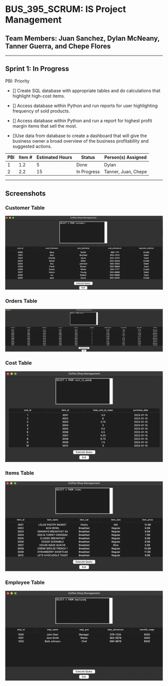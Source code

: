 # BUS_395_SCRUM: IS Project Management

## Team Members: Juan Sanchez, Dylan McNeany, Tanner Guerra, and Chepe Flores

---

## Sprint 1: In Progress

PBI: Priority 

- [] Create SQL database with appropriate tables and do calculations that highlight high-cost items.

- [] Access database within Python and run reports for user highlighting frequency of sold products.

- [] Access database within Python and run a report for highest profit margin items that sell the most.
  
- []Use data from database to create a dashboard that will give the business owner a broad overview of the business profitability and suggested actions.



| PBI | Item # | Estimated Hours | Status | Person(s) Assigned |
| ----------- | ----------- | ----------- | ----------- | ----------- |
| 1 | 1.2 | 5 | Done | Dylan |
| 2 | 2.2 | 15 | In Progress | Tanner, Juan, Chepe |

---

## Screenshots

### Customer Table
![alt text](https://github.com/nito0415/BUS_395_SCRUM/blob/main/supp_files/Screenshot%202023-11-16%20at%2000.10.24.png?raw=true)

### Orders Table
![alt text](https://github.com/nito0415/BUS_395_SCRUM/blob/main/supp_files/Screenshot%202023-11-16%20at%2000.21.17.png?raw=true)

### Cost Table
![alt text](https://github.com/nito0415/BUS_395_SCRUM/blob/main/supp_files/Screenshot%202023-11-16%20at%2000.22.12.png?raw=true)

### Items Table
![alt text](https://github.com/nito0415/BUS_395_SCRUM/blob/main/supp_files/Screenshot%202023-11-16%20at%2000.22.45.png?raw=true)

### Employee Table
![alt text](https://github.com/nito0415/BUS_395_SCRUM/blob/main/supp_files/Screenshot%202023-11-16%20at%2000.23.28.png?raw=true)